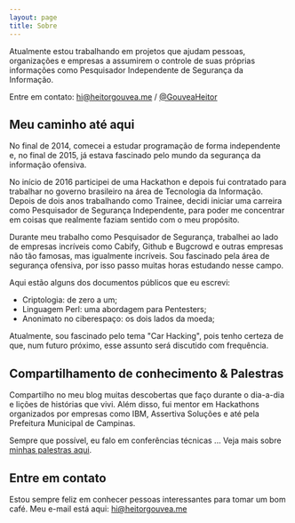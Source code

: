 ```yaml
---
layout: page
title: Sobre
---
```


Atualmente estou trabalhando em projetos que ajudam pessoas, organizações e empresas a assumirem o controle de suas próprias informações como Pesquisador Independente de Segurança da Informação.

Entre em contato: [hi@heitorgouvea.me](mailto:hi@heitorgouvea.me) / [@GouveaHeitor](https://twitter.com/GouveaHeitor)

## Meu caminho até aqui

No final de 2014, comecei a estudar programação de forma independente e, no final de 2015, já estava fascinado pelo mundo da segurança da informação ofensiva.

No início de 2016 participei de uma Hackathon e depois fui contratado para trabalhar no governo brasileiro na área de Tecnologia da Informação. Depois de dois anos trabalhando como Trainee, decidi iniciar uma carreira como Pesquisador de Segurança Independente, para poder me concentrar em coisas que realmente faziam sentido com o meu propósito.

Durante meu trabalho como Pesquisador de Segurança, trabalhei ao lado de empresas incríveis como Cabify, Github e Bugcrowd e outras empresas não tão famosas, mas igualmente incríveis. Sou fascinado pela área de segurança ofensiva, por isso passo muitas horas estudando nesse campo.

Aqui estão alguns dos documentos públicos que eu escrevi:

- Criptologia: de zero a um;
- Linguagem Perl: uma abordagem para Pentesters;
- Anonimato no ciberespaço: os dois lados da moeda;

Atualmente, sou fascinado pelo tema "Car Hacking", pois tenho certeza de que, num futuro próximo, esse assunto será discutido com frequência.

## Compartilhamento de conhecimento & Palestras

Compartilho no meu blog muitas descobertas que faço durante o dia-a-dia e lições de histórias que vivi.
Além disso, fui mentor em Hackathons organizados por empresas como IBM, Assertiva Soluções e até pela Prefeitura Municipal de Campinas.

Sempre que possível, eu falo em conferências técnicas ... Veja mais sobre [minhas palestras aqui](https://heitorgouvea.me/palestras).

## Entre em contato

Estou sempre feliz em conhecer pessoas interessantes para tomar um bom café. Meu e-mail está aqui: [hi@heitorgouvea.me](mailto:hi@heitorgouvea.me)
